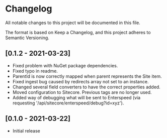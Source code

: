 # Changelog

All notable changes to this project will be documented in this file.

The format is based on Keep a Changelog, and this project adheres to Semantic Versioning.

## [0.1.2 - 2021-03-23]

* Fixed problem with NuGet package dependencies.
* Fixed typo in readme.
* ParentId is now correctly mapped when parent represents the Site item.
* Fixed ingest bug caused by redirects array not set to an instance.
* Changed several field converters to have the correct properties added.
* Moved configuration to Sitecore. Previous <setting /> tags are no longer used.
* Added way of debugging what will be sent to Enterspeed (via requesting '/api/sitecore/enterspeed/debug?id=xyz').

## [0.1.0 - 2021-03-22]

* Initial release